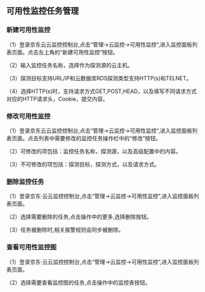 ## 可用性监控任务管理
### 新建可用性监控
（1）登录京东云云监控控制台,点击“管理->云监控->可用性监控”,进入监控面板列表页面。点击左上角的“新建可用性监控”按钮。

（2）输入监控任务名称，选择作为探测源的云主机。

（3）探测目标支持URL/IP和云数据库RDS探测类型支持HTTP(s)和TELNET。

（4）选择HTTP(s)时，支持请求方式GET,POST,HEAD，以及填写不同请求方式对应的HTTP请求头，Cookie，提交内容。

### 修改可用性监控
（1）登录京东云云监控控制台,点击“管理->云监控->可用性监控”,进入监控面板列表页面。点击列表中需要修改的监控任务操作栏中的“修改”按钮。

（2）可修改的项包括：监控任务名称，探测源，以及高级配置中的内容。

（3）不可修改的项包括：探测目标，探测方式，以及请求方式。

### 删除监控任务
（1）登录京东·云云监控控制台,点击“管理->云监控->可用性监控”,进入监控面板列表页面。

（2）选择需要删除的任务,点击操作中的更多,选择删除按钮。

（3）任务被删除时,相关报警规则会同步被删除。

### 查看可用性监控图
（1）登录京东·云云监控控制台,点击“管理->云监控->可用性监控”,进入监控面板列表页面。

（2）选择需要查看监控图的任务,点击操作中的监控表按钮。









